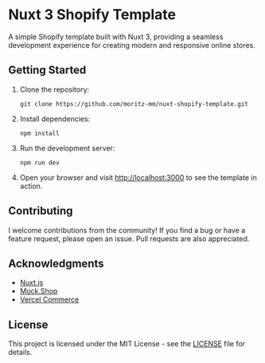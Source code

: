 # Nuxt 3 Shopify Template

A simple Shopify template built with Nuxt 3, providing a seamless development experience for creating modern and responsive online stores.

## Getting Started

1. Clone the repository:

    ```
    git clone https://github.com/moritz-mm/nuxt-shopify-template.git
    ```

2. Install dependencies:

    ```
    npm install
    ```

3. Run the development server:

    ```
    npm run dev
    ```

4. Open your browser and visit [http://localhost:3000](http://localhost:3000) to see the template in action.

## Contributing

I welcome contributions from the community! If you find a bug or have a feature request, please open an issue. Pull requests are also appreciated.

## Acknowledgments

-   [Nuxt.js](https://nuxtjs.org/)
-   [Mock.Shop](https://mock.shop/)
-   [Vercel Commerce](https://github.com/vercel/commerce)

## License

This project is licensed under the MIT License - see the [LICENSE](LICENSE) file for details.
